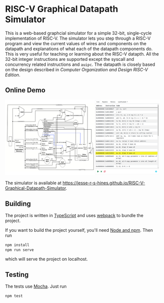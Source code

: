 # RISC-V Graphical Datapath Simulator

This is a web-based graphcial simulator for a simple 32-bit, single-cycle implementation of RISC-V. The simulator lets you step through a RISC-V program and view the current values of wires and components on the datapath and explanations of what each of the datapath components do. This is very useful for teaching or learning about the RISC-V datapth. All the 32-bit integer instructions are supported except the syscall and concurrency related instructions and `auipc`. The datapath is closely based on the design described in *Computer Organization and Design RISC-V Edition*.

## Online Demo
![Screenshot](docs/Screenshot.png)

The simulator is available at https://jesse-r-s-hines.github.io/RISC-V-Graphical-Datapath-Simulator.

## Building

The project is written in [TypeScript](https://www.typescriptlang.org) and uses [webpack](https://webpack.js.org) to bundle the project.

If you want to build the project yourself, you'll need [Node and npm](https://nodejs.org). Then run
```
npm install
npm run serve
```
which will serve the project on localhost.

## Testing
The tests use [Mocha](https://mochajs.org). Just run
```
npm test
```
